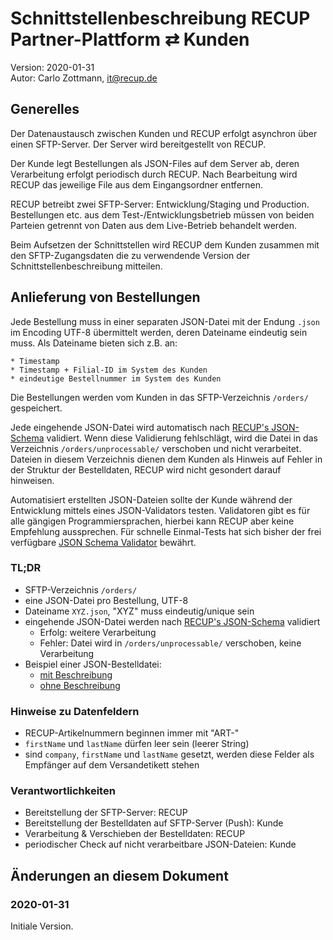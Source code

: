 # Schnittstellenbeschreibung RECUP Partner-Plattform ⇄ Kunden

Version: 2020-01-31  
Autor: Carlo Zottmann, it@recup.de


## Generelles

Der Datenaustausch zwischen Kunden und RECUP erfolgt asynchron über einen
SFTP-Server. Der Server wird bereitgestellt von RECUP.

Der Kunde legt Bestellungen als JSON-Files auf dem Server ab, deren Verarbeitung
erfolgt periodisch durch RECUP. Nach Bearbeitung wird RECUP das jeweilige File
aus dem Eingangsordner entfernen.

RECUP betreibt zwei SFTP-Server: Entwicklung/Staging und Production.
Bestellungen etc. aus dem Test-/Entwicklungsbetrieb müssen von beiden Parteien
getrennt von Daten aus dem Live-Betrieb behandelt werden.

Beim Aufsetzen der Schnittstellen wird RECUP dem Kunden zusammen mit den
SFTP-Zugangsdaten die zu verwendende Version der Schnittstellenbeschreibung
mitteilen.


## Anlieferung von Bestellungen

Jede Bestellung muss in einer separaten JSON-Datei mit der Endung `.json`
im Encoding UTF-8 übermittelt werden, deren Dateiname eindeutig sein muss. Als
Dateiname bieten sich z.B. an:

    * Timestamp
    * Timestamp + Filial-ID im System des Kunden
    * eindeutige Bestellnummer im System des Kunden

Die Bestellungen werden vom Kunden in das SFTP-Verzeichnis `/orders/`
gespeichert.

Jede eingehende JSON-Datei wird automatisch nach
[RECUP's JSON-Schema](order_schema-2020-01-17.json) validiert. Wenn diese
Validierung fehlschlägt, wird die Datei in das Verzeichnis
`/orders/unprocessable/` verschoben und nicht verarbeitet. Dateien in diesem
Verzeichnis dienen dem Kunden als Hinweis auf Fehler in der Struktur der
Bestelldaten, RECUP wird nicht gesondert darauf hinweisen.

Automatisiert erstellten JSON-Dateien sollte der Kunde während der Entwicklung
mittels eines JSON-Validators testen. Validatoren gibt es für alle gängigen
Programmiersprachen, hierbei kann RECUP aber keine Empfehlung aussprechen.  Für
schnelle Einmal-Tests hat sich bisher der frei verfügbare
[JSON Schema Validator](https://www.jsonschemavalidator.net/) bewährt.


### TL;DR

- SFTP-Verzeichnis `/orders/`
- eine JSON-Datei pro Bestellung, UTF-8
- Dateiname `XYZ.json`, "XYZ" muss eindeutig/unique sein
- eingehende JSON-Datei werden nach
  [RECUP's JSON-Schema](order_schema-2020-01-17.json) validiert
  - Erfolg: weitere Verarbeitung
  - Fehler: Datei wird in `/orders/unprocessable/` verschoben, keine Verarbeitung
- Beispiel einer JSON-Bestelldatei:
  - [mit Beschreibung](order-json-beschreibung.js)
  - [ohne Beschreibung](order-json-beispiel.json)


### Hinweise zu Datenfeldern

- RECUP-Artikelnummern beginnen immer mit "ART-"
- `firstName` und `lastName` dürfen leer sein (leerer String)
- sind `company`, `firstName` und `lastName` gesetzt, werden diese Felder als
  Empfänger auf dem Versandetikett stehen


### Verantwortlichkeiten

- Bereitstellung der SFTP-Server: RECUP
- Bereitstellung der Bestelldaten auf SFTP-Server (Push): Kunde
- Verarbeitung & Verschieben der Bestelldaten: RECUP
- periodischer Check auf nicht verarbeitbare JSON-Dateien: Kunde


## Änderungen an diesem Dokument

### 2020-01-31

Initiale Version.
